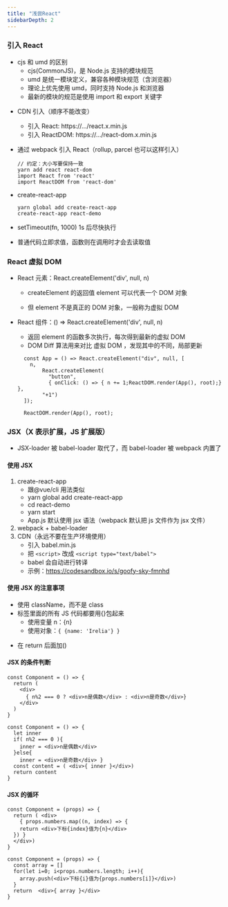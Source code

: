 ```yaml
---
title: "浅尝React"
sidebarDepth: 2
---
```


### 引入 React

- cjs 和 umd 的区别
  - cjs(CommonJS)，是 Node.js 支持的模块规范
  - umd 是统一模块定义，兼容各种模块规范（含浏览器）
  - 理论上优先使用 umd，同时支持 Node.js 和浏览器
  - 最新的模块的规范是使用 import 和 export 关键字

* CDN 引入（顺序不能改变）

  - 引入 React: https://.../react.x.min.js
  - 引入 ReactDOM: https://.../react-dom.x.min.js

- 通过 webpack 引入 React（rollup, parcel 也可以这样引入）
  ```
  // 约定：大小写要保持一致
  yarn add react react-dom
  import React from 'react'
  import ReactDOM from 'react-dom'
  ```

* create-react-app

  ```
  yarn global add create-react-app
  create-react-app react-demo
  ```

* setTimeout(fn, 1000) 1s 后尽快执行
* 普通代码立即求值，函数则在调用时才会去读取值

### React 虚拟 DOM

- React 元素：React.createElement('div', null, n)

  - createElement 的返回值 element 可以代表一个 DOM 对象

  - 但 element 不是真正的 DOM 对象，一般称为虚拟 DOM

- React 组件：() => React.createElement('div', null, n)

  - 返回 element 的函数多次执行，每次得到最新的虚拟 DOM
  - DOM Diff 算法用来对比 虚拟 DOM ，发现其中的不同，局部更新

  ```
    const App = () => React.createElement("div", null, [
      n,
          React.createElement(
            "button",
            { onClick: () => { n += 1;ReactDOM.render(App(), root);} },
          "+1")
    ]);

    ReactDOM.render(App(), root);
  ```

### JSX（X 表示扩展，JS 扩展版）

- JSX-loader 被 babel-loader 取代了，而 babel-loader 被 webpack 内置了

#### 使用 JSX

1. create-react-app
   - 跟@vue/cli 用法类似
   - yarn global add create-react-app
   - cd react-demo
   - yarn start
   - App.js 默认使用 jsx 语法（webpack 默认把 js 文件作为 jsx 文件）
2. webpack + babel-loader
3. CDN（永远不要在生产环境使用）
   - 引入 babel.min.js
   - 把 `<script>` 改成 `<script type="text/babel">`
   - babel 会自动进行转译
   - 示例：https://codesandbox.io/s/goofy-sky-fmnhd

#### 使用 JSX 的注意事项

- 使用 className，而不是 class
- 标签里面的所有 JS 代码都要用{}包起来
  - 使用变量 n：{n}
  - 使用对象：`{ {name: 'Irelia'} }`

* 在 return 后面加()

#### JSX 的条件判断

```
const Component = () => {
  return (
    <div>
      { n%2 === 0 ? <div>n是偶数</div> : <div>n是奇数</div>}
    </div>
  )
}
```

```
const Component = () => {
  let inner
  if( n%2 === 0 ){
    inner = <div>n是偶数</div>
  }else{
    inner = <div>n是奇数</div> }
  const content = ( <div>{ inner }</div>)
  return content
}
```

#### JSX 的循环

```
const Component = (props) => {
  return ( <div>
    { props.numbers.map((n, index) => {
    return <div>下标{index}值为{n}</div>
  }) }
  </div>)
}
```

```
const Component = (props) => {
  const array = []
  for(let i=0; i<props.numbers.length; i++){
    array.push(<div>下标{i}值为{props.numbers[i]}</div>)
  }
  return  <div>{ array }</div>
}
```
